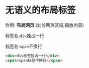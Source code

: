 # 无语义的布局标签

作用: **布局网页** (划分网页区域,摆放内容)

标签名:`div`独占一行

标签名:`span`不换行

```html
<div>div标签独占一行</div>
<span>span标签不换行</span>
```

